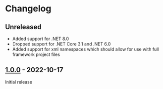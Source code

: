 # Changelog

## Unreleased

- Added support for .NET 8.0
- Dropped support for .NET Core 3.1 and .NET 6.0
- Added support for xml namespaces which should allow for use with full framework project files

## [1.0.0](https://github.com/xt0rted/dotnet-startup-projects/releases/tag/v1.0.0) - 2022-10-17

Initial release
